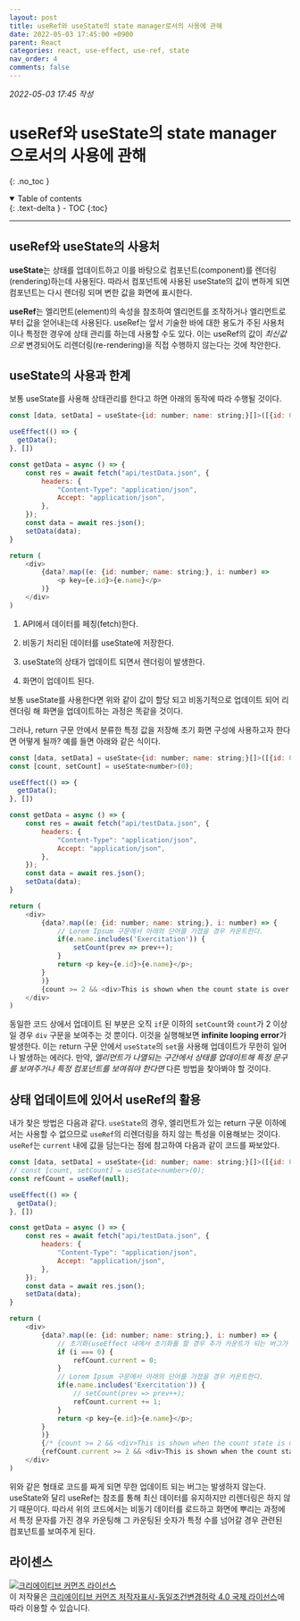 ```yaml
---
layout: post
title: useRef와 useState의 state manager로서의 사용에 관해
date: 2022-05-03 17:45:00 +0900
parent: React
categories: react, use-effect, use-ref, state
nav_order: 4
comments: false
---
```


*2022-05-03 17:45 작성*

# useRef와 useState의 state manager으로서의 사용에 관해
{: .no_toc }

<details open markdown="block">
  <summary>
    Table of contents
  </summary>
  {: .text-delta }
- TOC
{:toc}
</details>

---

## useRef와 useState의 사용처

**useState**는 상태를 업데이트하고 이를 바탕으로 컴포넌트(component)를 렌더링(rendering)하는데 사용된다. 따라서 컴포넌트에 사용된 useState의 값이 변하게 되면 컴포넌트는 다시 렌더링 되며 변한 값을 화면에 표시한다.

**useRef**는 엘리먼트(element)의 속성을 참조하여 엘리먼트를 조작하거나 엘리먼트로부터 값을 얻어내는데 사용된다. useRef는 앞서 기술한 바에 대한 용도가 주된 사용처이나 특정한 경우에 상태 관리를 하는데 사용할 수도 있다. 이는 useRef의 값이 *최신값으로* 변경되어도 리렌더링(re-rendering)을 직접 수행하지 않는다는 것에 착안한다.

## useState의 사용과 한계

보통 useState를 사용해 상태관리를 한다고 하면 아래의 동작에 따라 수행될 것이다.

```js
const [data, setData] = useState<{id: number; name: string;}[]>([{id: 0, name: ''}]);

useEffect(() => {
  getData();
}, [])

const getData = async () => {
    const res = await fetch("api/testData.json", {
        headers: {
            "Content-Type": "application/json",
            Accept: "application/json",
        },
    });
    const data = await res.json();
    setData(data);
}

return (
    <div>
        {data?.map((e: {id: number; name: string;}, i: number) => 
            <p key={e.id}>{e.name}</p>
        )}
    </div>
)
```

1. API에서 데이터를 페칭(fetch)한다.

2. 비동기 처리된 데이터를 useState에 저장한다.

3. useState의 상태가 업데이트 되면서 렌더링이 발생한다.

4. 화면이 업데이트 된다.

보통 useState를 사용한다면 위와 같이 값이 할당 되고 비동기적으로 업데이트 되어 리렌더링 해 화면을 업데이트하는 과정은 똑같을 것이다.

그러나, return 구문 안에서 분류한 특정 값을 저장해 초기 화면 구성에 사용하고자 한다면 어떻게 될까? 예를 들면 아래와 같은 식이다.

```js
const [data, setData] = useState<{id: number; name: string;}[]>([{id: 0, name: ''}]);
const [count, setCount] = useState<number>(0);

useEffect(() => {
  getData();
}, [])

const getData = async () => {
    const res = await fetch("api/testData.json", {
        headers: {
            "Content-Type": "application/json",
            Accept: "application/json",
        },
    });
    const data = await res.json();
    setData(data);
}

return (
    <div>
        {data?.map((e: {id: number; name: string;}, i: number) => {
            // Lorem Ipsum 구문에서 아래의 단어를 가졌을 경우 카운트한다.
            if(e.name.includes('Exercitation')) {
                setCount(prev => prev++);
            }
            return <p key={e.id}>{e.name}</p>;
        }
        )}
        {count >= 2 && <div>This is shown when the count state is over 2</div>}
    </div>
)
```

동일한 코드 상에서 업데이트 된 부분은 오직 `if`문 이하의 `setCount`와 `count`가 2 이상일 경우 `div` 구문을 보여주는 것 뿐이다. 이것을 실행해보면 **infinite looping error**가 발생한다. 이는 return 구문 안에서 `useState`의 `set`을 사용해 업데이트가 무한히 일어나 발생하는 에러다. 만약, _엘리먼트가 나열되는 구간에서 상태를 업데이트해 특정 문구를 보여주거나 특정 컴포넌트를 보여줘야 한다면_ 다른 방법을 찾아봐야 할 것이다.

## 상태 업데이트에 있어서 useRef의 활용

내가 찾은 방법은 다음과 같다. `useState`의 경우, 엘리먼트가 있는 return 구문 이하에서는 사용할 수 없으므로 `useRef`의 리렌더링을 하지 않는 특성을 이용해보는 것이다. `useRef`는 `current` 내에 값을 담는다는 점에 참고하여 다음과 같이 코드를 짜보았다.

```js
const [data, setData] = useState<{id: number; name: string;}[]>([{id: 0, name: ''}]);
// const [count, setCount] = useState<number>(0);
const refCount = useRef(null);

useEffect(() => {
  getData();
}, [])

const getData = async () => {
    const res = await fetch("api/testData.json", {
        headers: {
            "Content-Type": "application/json",
            Accept: "application/json",
        },
    });
    const data = await res.json();
    setData(data);
}

return (
    <div>
        {data?.map((e: {id: number; name: string;}, i: number) => {
            // 초기화(useEffect 내에서 초기화를 할 경우 추가 카운트가 되는 버그가 있어 array 진입 시 초기화)
            if (i === 0) {
                refCount.current = 0;
            }
            // Lorem Ipsum 구문에서 아래의 단어를 가졌을 경우 카운트한다.
            if(e.name.includes('Exercitation')) {
                // setCount(prev => prev++);
                refCount.current += 1;
            }
            return <p key={e.id}>{e.name}</p>;
        }
        )}
        {/* {count >= 2 && <div>This is shown when the count state is over 2</div>} */}
        {refCount.current >= 2 && <div>This is shown when the count state is over 2</div>} 
    </div>
)
```

위와 같은 형태로 코드를 짜게 되면 무한 업데이트 되는 버그는 발생하지 않는다. useState와 달리 useRef는 참조를 통해 최신 데이터를 유지하지만 리렌더링은 하지 않기 때문이다. 따라서 위의 코드에서는 비동기 데이터를 로드하고 화면에 뿌리는 과정에서 특정 문자를 가진 경우 카운팅해 그 카운팅된 숫자가 특정 수를 넘어갈 경우 관련된 컴포넌트를 보여주게 된다.

## 라이센스

<a rel="license" href="http://creativecommons.org/licenses/by-sa/4.0/"><img alt="크리에이티브 커먼즈 라이선스" style="border-width:0" src="https://i.creativecommons.org/l/by-sa/4.0/88x31.png" /></a><br />이 저작물은 <a rel="license" href="http://creativecommons.org/licenses/by-sa/4.0/">크리에이티브 커먼즈 저작자표시-동일조건변경허락 4.0 국제 라이선스</a>에 따라 이용할 수 있습니다.

<script src="https://utteranc.es/client.js"
        repo="mauvpark/mauvpark.github.io" 
        issue-term="pathname"
        theme="github-light"
        label="comment"
        crossorigin="anonymous"
        async>
</script>
